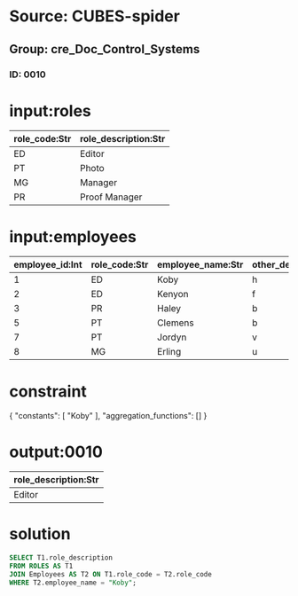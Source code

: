 # Source: CUBES-spider
## Group: cre_Doc_Control_Systems
### ID: 0010

# input:roles

| role_code:Str | role_description:Str |
|---|---|
| ED | Editor |
| PT | Photo |
| MG | Manager |
| PR | Proof Manager |

# input:employees

| employee_id:Int | role_code:Str | employee_name:Str | other_details:Str |
|---|---|---|---|
| 1 | ED | Koby | h |
| 2 | ED | Kenyon | f |
| 3 | PR | Haley | b |
| 5 | PT | Clemens | b |
| 7 | PT | Jordyn | v |
| 8 | MG | Erling | u |

# constraint

{
  "constants": [
    "Koby"
  ],
  "aggregation_functions": []
}

# output:0010

| role_description:Str |
|---|
| Editor |

# solution

```sql
SELECT T1.role_description
FROM ROLES AS T1
JOIN Employees AS T2 ON T1.role_code = T2.role_code
WHERE T2.employee_name = "Koby";
```
